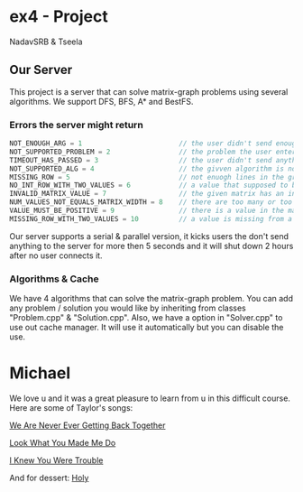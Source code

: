 # ex4 - Project

NadavSRB & Tseela

## Our Server
This project is a server that can solve matrix-graph problems using several algorithms.
We support DFS, BFS, A* and BestFS.

### Errors the server might return
```cpp
NOT_ENOUGH_ARG = 1                        // the user didn't send enough arguments
NOT_SUPPORTED_PROBLEM = 2                 // the problem the user entered has no reference in the server
TIMEOUT_HAS_PASSED = 3                    // the user didn't send anything to the server for more then 5 seconds
NOT_SUPPORTED_ALG = 4                     // the givven algorithm is not supported by the server
MISSING_ROW = 5                           // not enuogh lines in the graph
NO_INT_ROW_WITH_TWO_VALUES = 6            // a value that supposed to be `int` is missing
INVALID_MATRIX_VALUE = 7                  // the given matrix has an invalid cell value
NUM_VALUES_NOT_EQUALS_MATRIX_WIDTH = 8    // there are too many or too little numbers in one line of the matrix
VALUE_MUST_BE_POSITIVE = 9                // there is a value in the matrix which is smaller then 1
MISSING_ROW_WITH_TWO_VALUES = 10          // a value is missing from a line
```

Our server supports a serial & parallel version, it kicks users the don't send anything to the server for more then 5 seconds and it will shut down 2 hours after no user connects it.

### Algorithms & Cache
We have 4 algorithms that can solve the matrix-graph problem. You can add any problem / solution you would like by inheriting from classes "Problem.cpp" & "Solution.cpp".
Also, we have a option in "Solver.cpp" to use out cache manager. It will use it automatically but you can disable the use.


# Michael
We love u and it was a great pleasure to learn from u in this difficult course.
Here are some of Taylor's songs:

[We Are Never Ever Getting Back Together](https://www.youtube.com/watch?list=PLSyf1w-9zNb3mWbUagnNkpkuwd80pujQu&v=WA4iX5D9Z64)

[Look What You Made Me Do](https://www.youtube.com/watch?v=3tmd-ClpJxA)

[I Knew You Were Trouble](https://www.youtube.com/watch?v=vNoKguSdy4Y)

And for dessert: [Holy](https://www.youtube.com/watch?v=pvPsJFRGleA)
